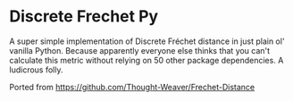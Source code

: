 # Discrete Frechet Py
 A super simple implementation of Discrete Fréchet distance in just plain ol' vanilla Python. Because apparently everyone else thinks that you can't calculate this metric without relying on 50 other package dependencies. A ludicrous folly. 
 
 Ported from https://github.com/Thought-Weaver/Frechet-Distance
